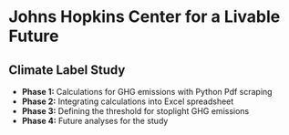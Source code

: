 # Johns Hopkins Center for a Livable Future
## Climate Label Study

- **Phase 1:** Calculations for GHG emissions with Python Pdf scraping
- **Phase 2:** Integrating calculations into Excel spreadsheet
- **Phase 3:** Defining the threshold for stoplight GHG emissions
- **Phase 4:** Future analyses for the study
